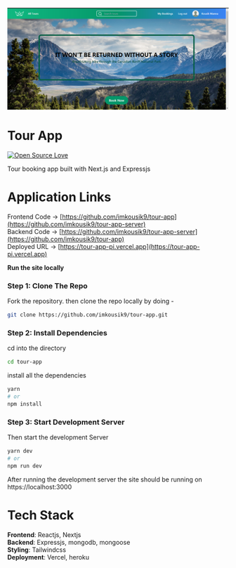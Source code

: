 <p align="center">
   <img src="./.github/images/homepage.png" width="1000"/>
</p>

# Tour App

[![Open Source Love](https://badges.frapsoft.com/os/v2/open-source.svg?v=103)](https://github.com/imkousik9)

Tour booking app built with Next.js and Expressjs

# Application Links

Frontend Code -> [https://github.com/imkousik9/tour-app](https://github.com/imkousik9/tour-app-server)
<br>
Backend Code -> [https://github.com/imkousik9/tour-app-server](https://github.com/imkousik9/tour-app)
<br>
Deployed URL -> [https://tour-app-pi.vercel.app](https://tour-app-pi.vercel.app)
<br>

**Run the site locally**

### Step 1: Clone The Repo

Fork the repository. then clone the repo locally by doing -

```bash
git clone https://github.com/imkousik9/tour-app.git
```

### Step 2: Install Dependencies

cd into the directory

```bash
cd tour-app
```

install all the dependencies

```bash
yarn
# or
npm install
```

### Step 3: Start Development Server

Then start the development Server

```bash
yarn dev
# or
npm run dev
```

After running the development server the site should be running on https://localhost:3000

# Tech Stack

<b>Frontend</b>: Reactjs, Nextjs
<br>
<b>Backend</b>: Expressjs, mongodb, mongoose
<br>
<b>Styling</b>: Tailwindcss
<br>
<b>Deployment</b>: Vercel, heroku
